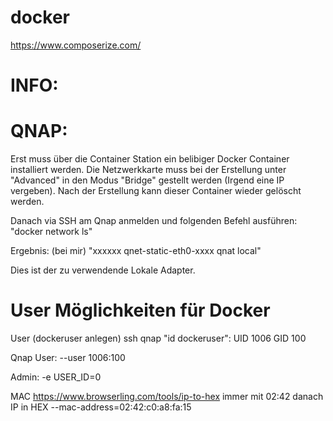 # docker
https://www.composerize.com/


# INFO:

# QNAP:
Erst muss über die Container Station ein belibiger Docker Container installiert werden. 
Die Netzwerkkarte muss bei der Erstellung unter "Advanced" in den Modus "Bridge" gestellt werden (Irgend eine IP vergeben).
Nach der Erstellung kann dieser Container wieder gelöscht werden.

Danach via SSH am Qnap anmelden und folgenden Befehl ausführen:
"docker network ls"

Ergebnis: (bei mir)
"xxxxxx	qnet-static-eth0-xxxx	qnat	local"

Dies ist der zu verwendende Lokale Adapter.

# User Möglichkeiten für Docker 
User (dockeruser anlegen) ssh qnap "id dockeruser": UID 1006 GID 100

Qnap User:
--user 1006:100

Admin:
-e USER_ID=0

MAC
https://www.browserling.com/tools/ip-to-hex
immer mit 02:42 danach IP in HEX
--mac-address=02:42:c0:a8:fa:15